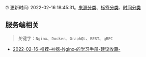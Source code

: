 :alarm_clock: 更新时间: 2022-02-16 18:45:31。[来源分类](../README.md)、[标签分类](../TAGS.md)、[时间分类](../TIMELINE.md)

## 服务端相关


> 关键字：`Nginx`、`Docker`、`GraphQL`、`REST`、`gRPC`



- [2022-02-16-推荐-神器-Nginx-的学习手册-建议收藏-](https://toutiao.io/k/6f1qaso) 
